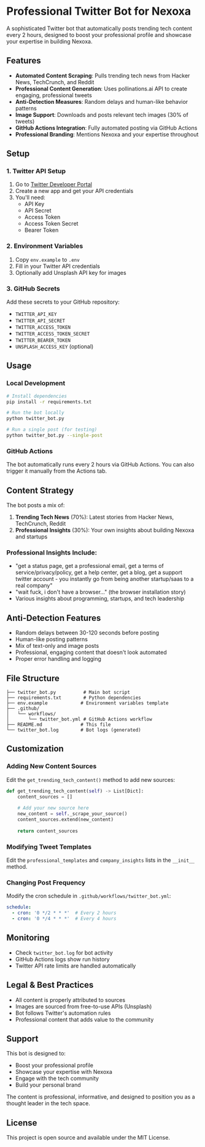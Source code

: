 # Professional Twitter Bot for Nexoxa

A sophisticated Twitter bot that automatically posts trending tech content every 2 hours, designed to boost your professional profile and showcase your expertise in building Nexoxa.

## Features

- **Automated Content Scraping**: Pulls trending tech news from Hacker News, TechCrunch, and Reddit
- **Professional Content Generation**: Uses pollinations.ai API to create engaging, professional tweets
- **Anti-Detection Measures**: Random delays and human-like behavior patterns
- **Image Support**: Downloads and posts relevant tech images (30% of tweets)
- **GitHub Actions Integration**: Fully automated posting via GitHub Actions
- **Professional Branding**: Mentions Nexoxa and your expertise throughout

## Setup

### 1. Twitter API Setup

1. Go to [Twitter Developer Portal](https://developer.twitter.com/)
2. Create a new app and get your API credentials
3. You'll need:
   - API Key
   - API Secret
   - Access Token
   - Access Token Secret
   - Bearer Token

### 2. Environment Variables

1. Copy `env.example` to `.env`
2. Fill in your Twitter API credentials
3. Optionally add Unsplash API key for images

### 3. GitHub Secrets

Add these secrets to your GitHub repository:
- `TWITTER_API_KEY`
- `TWITTER_API_SECRET`
- `TWITTER_ACCESS_TOKEN`
- `TWITTER_ACCESS_TOKEN_SECRET`
- `TWITTER_BEARER_TOKEN`
- `UNSPLASH_ACCESS_KEY` (optional)

## Usage

### Local Development

```bash
# Install dependencies
pip install -r requirements.txt

# Run the bot locally
python twitter_bot.py

# Run a single post (for testing)
python twitter_bot.py --single-post
```

### GitHub Actions

The bot automatically runs every 2 hours via GitHub Actions. You can also trigger it manually from the Actions tab.

## Content Strategy

The bot posts a mix of:

1. **Trending Tech News** (70%): Latest stories from Hacker News, TechCrunch, Reddit
2. **Professional Insights** (30%): Your own insights about building Nexoxa and startups

### Professional Insights Include:

- "get a status page, get a professional email, get a terms of service/privacy/policy, get a help center, get a blog, get a support twitter account - you instantly go from being another startup/saas to a real company"
- "wait fuck, i don't have a browser..." (the browser installation story)
- Various insights about programming, startups, and tech leadership

## Anti-Detection Features

- Random delays between 30-120 seconds before posting
- Human-like posting patterns
- Mix of text-only and image posts
- Professional, engaging content that doesn't look automated
- Proper error handling and logging

## File Structure

```
├── twitter_bot.py          # Main bot script
├── requirements.txt        # Python dependencies
├── env.example            # Environment variables template
├── .github/
│   └── workflows/
│       └── twitter_bot.yml # GitHub Actions workflow
├── README.md              # This file
└── twitter_bot.log        # Bot logs (generated)
```

## Customization

### Adding New Content Sources

Edit the `get_trending_tech_content()` method to add new sources:

```python
def get_trending_tech_content(self) -> List[Dict]:
    content_sources = []
    
    # Add your new source here
    new_content = self._scrape_your_source()
    content_sources.extend(new_content)
    
    return content_sources
```

### Modifying Tweet Templates

Edit the `professional_templates` and `company_insights` lists in the `__init__` method.

### Changing Post Frequency

Modify the cron schedule in `.github/workflows/twitter_bot.yml`:

```yaml
schedule:
  - cron: '0 */2 * * *'  # Every 2 hours
  - cron: '0 */4 * * *'  # Every 4 hours
```

## Monitoring

- Check `twitter_bot.log` for bot activity
- GitHub Actions logs show run history
- Twitter API rate limits are handled automatically

## Legal & Best Practices

- All content is properly attributed to sources
- Images are sourced from free-to-use APIs (Unsplash)
- Bot follows Twitter's automation rules
- Professional content that adds value to the community

## Support

This bot is designed to:
- Boost your professional profile
- Showcase your expertise with Nexoxa
- Engage with the tech community
- Build your personal brand

The content is professional, informative, and designed to position you as a thought leader in the tech space.

## License

This project is open source and available under the MIT License.
